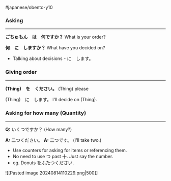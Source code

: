 #japanese/obento-y10 

### Asking 
---
**ごちゅもん　は　何ですか？**
What is your order?

**何　に　しますか？**
What have you decided on?

- Talking about decisions - に　します。

### Giving order
---
**(Thing)　を　ください。**
(Thing) please

(Thing)　に　します。
I'll decide on (Thing).

### Asking for how many (Quantity)
---
**Q:** いくつですか？
(How many?)

**A:** 二つください。
**A:** 二つです。
(I'll take two.)

- Use counters for asking for items or referencing them.
- No need to use つ past 十. Just say the number.
- eg. Donuts をふたつください.


![[Pasted image 20240814110229.png|500]]
